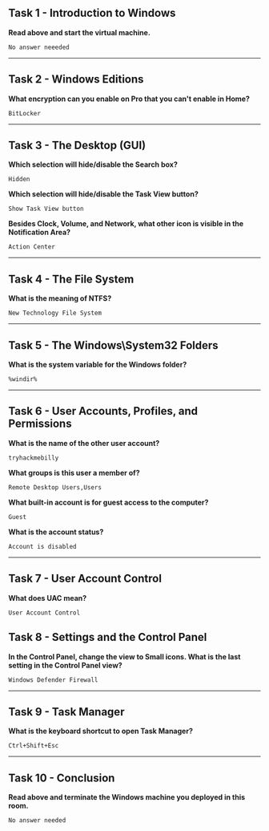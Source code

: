 ## Task 1 - Introduction to Windows
**Read above and start the virtual machine.**

`No answer neeeded`

------------
## Task 2 - Windows Editions
**What encryption can you enable on Pro that you can't enable in Home?**

`BitLocker`

------------
## Task 3 - The Desktop (GUI)
**Which selection will hide/disable the Search box?**

`Hidden`

**Which selection will hide/disable the Task View button?**

`Show Task View button`

**Besides Clock, Volume, and Network, what other icon is visible in the Notification Area?**

`Action Center`

------------
## Task 4 - The File System
**What is the meaning of NTFS?**

`New Technology File System`

------------
## Task 5 - The Windows\System32 Folders
**What is the system variable for the Windows folder?**

`%windir%`

------------
## Task 6 - User Accounts, Profiles, and Permissions
**What is the name of the other user account?**

`tryhackmebilly`

**What groups is this user a member of?**

`Remote Desktop Users,Users`

**What built-in account is for guest access to the computer?**

`Guest`

**What is the account status?**

`Account is disabled`

------------
## Task 7 - User Account Control
**What does UAC mean?**

`User Account Control`

## Task 8 - Settings and the Control Panel
**In the Control Panel, change the view to Small icons. What is the last setting in the Control Panel view?**

`Windows Defender Firewall`

------------
## Task 9 - Task Manager
**What is the keyboard shortcut to open Task Manager?**

`Ctrl+Shift+Esc`

------------
## Task 10 - Conclusion
**Read above and terminate the Windows machine you deployed in this room.**

`No answer needed`